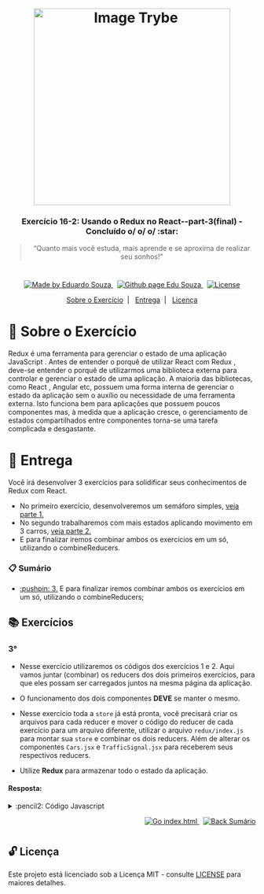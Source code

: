 <h1 align="center">
    <img alt="Image Trybe" src="https://i.ibb.co/d4W2x4g/trybe.png" width="400px" />
</h1>

<h3 align="center">
  Exercício 16-2: Usando o Redux no React--part-3(final) - Concluído o/ o/ o/ :star:
</h3>

<blockquote align="center">“Quanto mais você estuda, mais aprende e se aproxima de realizar seu sonhos!”</blockquote>

<h1></h1>

<p align="center">

  <a href="https://www.linkedin.com/in/eduardosouzaprogrammer/">
    <img alt="Made by Eduardo Souza" src="https://img.shields.io/badge/made%20by-Edu%20Souza-%23F8952D">
  </a>&nbsp;

 <a href="https://edusouza-programmer.github.io/">
<img alt="Github page Edu Souza " src="https://img.shields.io/badge/Github%20page-Edu_Souza-orange">
</a>&nbsp;

  <a href="LICENSE" >
    <img alt="License" src="https://img.shields.io/badge/license-MIT-%23F8952D">
  </a>

</p>

<p align="center">
  <a href="#rocket-Sobre-o-Exercício">Sobre o Exercício</a>&nbsp;&nbsp;|&nbsp;&nbsp;
  <a href="#postbox-Entrega">Entrega</a>&nbsp;&nbsp;|&nbsp;&nbsp;
  <a href="#unlock-Licença">Licença</a>
</p>

# :rocket: Sobre o Exercício

Redux é uma ferramenta para gerenciar o estado de uma aplicação JavaScript . Antes de entender o porquê de utilizar React com Redux , deve-se entender o porquê de utilizarmos uma biblioteca externa para controlar e gerenciar o estado de uma aplicação. A maioria das bibliotecas, como React , Angular etc, possuem uma forma interna de gerenciar o estado da aplicação sem o auxílio ou necessidade de uma ferramenta externa. Isto funciona bem para aplicações que possuem poucos componentes mas, à medida que a aplicação cresce, o gerenciamento de estados compartilhados entre componentes torna-se uma tarefa complicada e desgastante.

# :postbox: Entrega

Você irá desenvolver 3 exercícios para solidificar seus conhecimentos de Redux com React.

- No primeiro exercício, desenvolveremos um semáforo simples, [veja parte 1.](https://github.com/EduSouza-programmer/Trybe_Exercicio_16-2_Edu_Souza--part-1)
- No segundo trabalharemos com mais estados aplicando movimento em 3 carros, [veja parte 2.](https://github.com/EduSouza-programmer/Trybe_Exercicio_16-2_Edu_Souza--part-2)
- E para finalizar iremos combinar ambos os exercícios em um só, utilizando o combineReducers.

### :clipboard: Sumário

- <p><a href="#3"> :pushpin: 3.</a> E para finalizar iremos combinar ambos os exercícios em um só, utilizando o combineReducers;</p>

## :books: Exercícios

### 3°

- Nesse exercício utilizaremos os códigos dos exercícios 1 e 2. Aqui vamos juntar (combinar) os reducers dos dois primeiros exercícios, para que eles possam ser carregados juntos na mesma página da aplicação.

- O funcionamento dos dois componentes **DEVE** se manter o mesmo.

- Nesse exercício toda a `store` já está pronta, você precisará criar os arquivos para cada reducer e mover o código do reducer de cada exercício para um arquivo diferente, utilizar o arquivo `redux/index.js` para montar sua `store` e combinar os dois reducers. Além de alterar os componentes `Cars.jsx` e `TrafficSignal.jsx` para receberem seus respectivos reducers.

- Utilize **Redux** para armazenar todo o estado da aplicação.

#### Resposta:

<details>
 <summary> :pencil2: Código Javascript</summary>

```js
// src/index.js
import React from "react";
import ReactDOM from "react-dom";
import { Provider } from "react-redux";
import App from "./App";
import store from "./redux";

ReactDOM.render(
  <React.StrictMode>
    <Provider store={store}>
      <App />
    </Provider>
  </React.StrictMode>,
  document.getElementById("root")
);

/* -------------------- */

// src/App.jsx
import React from "react";
import TrafficSignal from "./TrafficSignal";
import Cars from "./Cars";
import "./App.css";

export default function App() {
  return (
    <div className="ctn">
      <TrafficSignal />
      <Cars />
    </div>
  );
}

/* -------------------- */

// src/redux/index.js
import { createStore, combineReducers } from "redux";
import trafficReducer from "./trafficReducer";
import carReducer from "./carReducer";

const rootReducer = combineReducers({ trafficReducer, carReducer });

const store = createStore(
  rootReducer,
  window.__REDUX_DEVTOOLS_EXTENSION__ && window.__REDUX_DEVTOOLS_EXTENSION__()
);

export default store;

/* -------------------- */

// src/redux/actionCreators.js
export const CHANGE_SIGNAL = "CHANGE_SIGNAL";
export const MOVE_CAR = "MOVE_CAR";

export const changeSignal = (payload) => ({
  type: CHANGE_SIGNAL,
  payload,
});

export const moveCar = (car, side) => ({
  type: MOVE_CAR,
  car,
  side,
});

/* -------------------- */

// src/redux/carReducer.js
import { MOVE_CAR } from "./actionCreators";

const initialState = {
  cars: {
    red: false,
    blue: false,
    yellow: false,
  },
};

function carReducer(state = initialState, action) {
  switch (action.type) {
    case MOVE_CAR:
      return {
        ...state,
        cars: { ...state.cars, [action.car]: action.side },
      };

    default:
      return state;
  }
}

export default carReducer;

/* -------------------- */

// src/redux/trafficReducer.js
import { CHANGE_SIGNAL } from "./actionCreators";

const initialState = {
  signal: {
    color: "red",
  },
};

function trafficReducer(state = initialState, action) {
  switch (action.type) {
    case CHANGE_SIGNAL:
      return { ...state, signal: { ...state.signal, color: action.payload } };

    default:
      return state;
  }
}

export default trafficReducer;

/* -------------------- */

// src/Cars.jsx
import React from "react";
import { bool, func } from "prop-types";
import { connect } from "react-redux";
import { moveCar } from "./redux/actionCreators";
import carBlue from "./images/carBlue.jpeg";
import carRed from "./images/carRed.jpeg";
import carYellow from "./images/carYellow.jpeg";

function Cars({ redCar, blueCar, yellowCar, moveCar }) {
  return (
    <div>
      <div>
        <img
          className={redCar ? "car-right" : "car-left"}
          src={carRed}
          alt="red car"
        />
        <button onClick={() => moveCar("red", !redCar)} type="button">
          move
        </button>
      </div>
      <div>
        <img
          className={blueCar ? "car-right" : "car-left"}
          src={carBlue}
          alt="blue car"
        />
        <button onClick={() => moveCar("blue", !blueCar)} type="button">
          move
        </button>
      </div>
      <div>
        <img
          className={yellowCar ? "car-right" : "car-left"}
          src={carYellow}
          alt="yellow car"
        />
        <button onClick={() => moveCar("yellow", !yellowCar)} type="button">
          move
        </button>
      </div>
    </div>
  );
}

const mapStateToProps = (state) => ({
  redCar: state.carReducer.cars.red,
  blueCar: state.carReducer.cars.blue,
  yellowCar: state.carReducer.cars.yellow,
});

/* const mapDispatchToProps = (dispatch) => ({
  moveCar: (car, side) => dispatch(moveCar(car, side)),
}); */

// Podemos também fazer assim :
// Isso porque temos o mesmo nome da action e a função de callback no evento.
const mapDispatchToProps = { moveCar };

Cars.propTypes = {
  redCar: bool.isRequired,
  blueCar: bool.isRequired,
  yellowCar: bool.isRequired,
  moveCar: func.isRequired,
};

export default connect(mapStateToProps, mapDispatchToProps)(Cars);

/* -------------------- */

// src/TrafficSignal.jsx
import React from "react";
import { string, func } from "prop-types";
import { connect } from "react-redux";
import { changeSignal } from "./redux/actionCreators";
import redSignal from "./images/redSignal.jpeg";
import greenSignal from "./images/greenSignal.jpeg";
import yellowSignal from "./images/yellowSignal.jpeg";

const renderSignal = (signalColor) => {
  if (signalColor === "red") {
    return redSignal;
  }
  if (signalColor === "green") {
    return greenSignal;
  }
  if (signalColor === "yellow") {
    return yellowSignal;
  }
  return null;
};

function TrafficSignal({ signalColor, changeSignal }) {
  return (
    <div>
      <div className="button-container">
        <button onClick={() => changeSignal("red")} type="button">
          Red
        </button>
        <button onClick={() => changeSignal("yellow")} type="button">
          Yellow
        </button>
        <button onClick={() => changeSignal("green")} type="button">
          Green
        </button>
      </div>
      <img className="signal" src={renderSignal(signalColor)} alt="" />
    </div>
  );
}

const mapStateToProps = (state) => ({
  signalColor: state.trafficReducer.signal.color,
});

const mapDispatchToProps = {
  changeSignal,
};

TrafficSignal.propTypes = {
  signalColor: string.isRequired,
  changeSignal: func.isRequired,
};

export default connect(mapStateToProps, mapDispatchToProps)(TrafficSignal);
```

</details>

<p align="right">
   <a href="https://edusouza-programmer.github.io/Trybe_Exercicio_3-3_Edu_Souza//parte-1/challenge_1-o_modelo_boxer.html">
    <img alt="Go index.html" src="https://img.shields.io/badge/Go-app_react-orange">
    </a>&nbsp;
    <a href="#clipboard-Sumário">
    <img alt="Back Sumário" src="https://img.shields.io/badge/Back-Sum%C3%A1rio-orange">
  </a>
</p>

#

## :unlock: Licença

Este projeto está licenciado sob a Licença MIT - consulte [LICENSE](https://opensource.org/licenses/MIT) para maiores detalhes.
